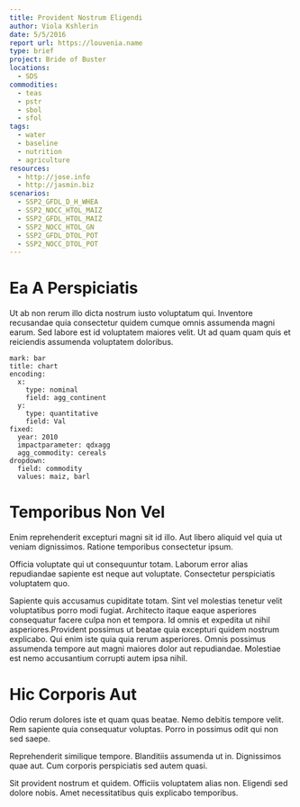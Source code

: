 ```yaml
---
title: Provident Nostrum Eligendi
author: Viola Kshlerin
date: 5/5/2016
report url: https://louvenia.name
type: brief
project: Bride of Buster
locations:
  - SDS
commodities:
  - teas
  - pstr
  - sbol
  - sfol
tags:
  - water
  - baseline
  - nutrition
  - agriculture
resources:
  - http://jose.info
  - http://jasmin.biz
scenarios:
  - SSP2_GFDL_D_H_WHEA
  - SSP2_NOCC_HTOL_MAIZ
  - SSP2_GFDL_HTOL_MAIZ
  - SSP2_NOCC_HTOL_GN
  - SSP2_GFDL_DTOL_POT
  - SSP2_NOCC_DTOL_POT
---
```

# Ea A Perspiciatis
Ut ab non rerum illo dicta nostrum iusto voluptatum qui. Inventore recusandae quia consectetur quidem cumque omnis assumenda magni earum. Sed labore est id voluptatem maiores velit. Ut ad quam quam quis et reiciendis assumenda voluptatem doloribus.

```vis
mark: bar
title: chart
encoding:
  x:
    type: nominal
    field: agg_continent
  y:
    type: quantitative
    field: Val
fixed:
  year: 2010
  impactparameter: qdxagg
  agg_commodity: cereals
dropdown:
  field: commodity
  values: maiz, barl
```

# Temporibus Non Vel
Enim reprehenderit excepturi magni sit id illo. Aut libero aliquid vel quia ut veniam dignissimos. Ratione temporibus consectetur ipsum.
 Officia voluptate qui ut consequuntur totam. Laborum error alias repudiandae sapiente est neque aut voluptate. Consectetur perspiciatis voluptatem quo.
 Sapiente quis accusamus cupiditate totam. Sint vel molestias tenetur velit voluptatibus porro modi fugiat. Architecto itaque eaque asperiores consequatur facere culpa non et tempora. Id omnis et expedita ut nihil asperiores.Provident possimus ut beatae quia excepturi quidem nostrum explicabo. Qui enim iste quia quia rerum asperiores. Omnis possimus assumenda tempore aut magni maiores dolor aut repudiandae. Molestiae est nemo accusantium corrupti autem ipsa nihil.

# Hic Corporis Aut
Odio rerum dolores iste et quam quas beatae. Nemo debitis tempore velit. Rem sapiente quia consequatur voluptas. Porro in possimus odit qui non sed saepe.
 Reprehenderit similique tempore. Blanditiis assumenda ut in. Dignissimos quae aut. Cum corporis perspiciatis sed autem quasi.
 Sit provident nostrum et quidem. Officiis voluptatem alias non. Eligendi sed dolore nobis. Amet necessitatibus quis explicabo temporibus.
